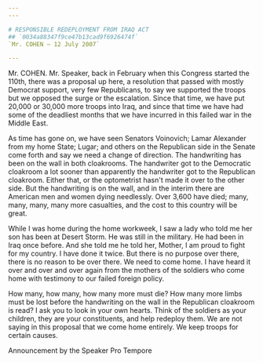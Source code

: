 ```yaml
---
---

# RESPONSIBLE REDEPLOYMENT FROM IRAQ ACT
## `0034a88347f9ce47b13cad9f6926474f`
`Mr. COHEN — 12 July 2007`

---
```



Mr. COHEN. Mr. Speaker, back in February when this Congress started 
the 110th, there was a proposal up here, a resolution that passed with 
mostly Democrat support, very few Republicans, to say we supported the 
troops but we opposed the surge or the escalation. Since that time, we 
have put 20,000 or 30,000 more troops into Iraq, and since that time we 
have had some of the deadliest months that we have incurred in this 
failed war in the Middle East.

As time has gone on, we have seen Senators Voinovich; Lamar Alexander 
from my home State; Lugar; and others on the Republican side in the 
Senate come forth and say we need a change of direction. The 
handwriting has been on the wall in both cloakrooms. The handwriter got 
to the Democratic cloakroom a lot sooner than apparently the handwriter 
got to the Republican cloakroom. Either that, or the optometrist hasn't 
made it over to the other side. But the handwriting is on the wall, and 
in the interim there are American men and women dying needlessly. Over 
3,600 have died; many, many, many, many more casualties, and the cost 
to this country will be great.

While I was home during the home workweek, I saw a lady who told me 
her son has been at Desert Storm. He was still in the military. He had 
been in Iraq once before. And she told me he told her, Mother, I am 
proud to fight for my country. I have done it twice. But there is no 
purpose over there, there is no reason to be over there. We need to 
come home. I have heard it over and over and over again from the 
mothers of the soldiers who come home with testimony to our failed 
foreign policy.

How many, how many, how many more must die? How many more limbs must 
be lost before the handwriting on the wall in the Republican cloakroom 
is read? I ask you to look in your own hearts. Think of the soldiers as 
your children, they are your constituents, and help redeploy them. We 
are not saying in this proposal that we come home entirely. We keep 
troops for certain causes.










Announcement by the Speaker Pro Tempore

